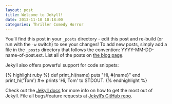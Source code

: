 ```yaml
---
layout: post
title: Welcome to Jekyll!
date: 2013-11-10 10:18:00
categories: Thriller Comedy Horror
---
```

You’ll find this post in your `_posts` directory - edit this post and re-build (or run with the `-w` switch) to see your changes! To add new posts, simply add a file in the `_posts` directory that follows the convention: YYYY-MM-DD-name-of-post.ext. List all of the posts on [the blog page](/index.html).

Jekyll also offers powerful support for code snippets:

{% highlight ruby %} def print\_hi(name) puts "Hi, \#\{name\}" end print\_hi('Tom') \#=&gt; prints 'Hi, Tom' to STDOUT. {% endhighlight %}

Check out the [Jekyll docs](http://jekyllrb.com) for more info on how to get the most out of Jekyll. File all bugs/feature requests at [Jekyll’s GitHub repo](https://github.com/mojombo/jekyll).